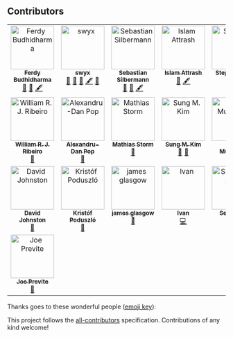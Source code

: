 ## Contributors

<!-- ALL-CONTRIBUTORS-LIST:START - Do not remove or modify this section -->
<!-- prettier-ignore-start -->
<!-- markdownlint-disable -->
<table>
  <tbody>
    <tr>
      <td align="center" valign="top" width="14.28%"><a href="https://github.com/ferdaber"><img src="https://avatars2.githubusercontent.com/u/12239873?v=4?s=100" width="100px;" alt="Ferdy Budhidharma"/><br /><sub><b>Ferdy Budhidharma</b></sub></a><br /><a href="https://github.com/typescript-cheatsheets/react/pulls?q=is%3Apr+reviewed-by%3Aferdaber" title="Reviewed Pull Requests">👀</a> <a href="#maintenance-ferdaber" title="Maintenance">🚧</a> <a href="#content-ferdaber" title="Content">🖋</a></td>
      <td align="center" valign="top" width="14.28%"><a href="https://twitter.com/swyx"><img src="https://avatars1.githubusercontent.com/u/6764957?v=4?s=100" width="100px;" alt="swyx"/><br /><sub><b>swyx</b></sub></a><br /><a href="#ideas-sw-yx" title="Ideas, Planning, & Feedback">🤔</a> <a href="https://github.com/typescript-cheatsheets/react/pulls?q=is%3Apr+reviewed-by%3Asw-yx" title="Reviewed Pull Requests">👀</a> <a href="#maintenance-sw-yx" title="Maintenance">🚧</a> <a href="#content-sw-yx" title="Content">🖋</a> <a href="#question-sw-yx" title="Answering Questions">💬</a></td>
      <td align="center" valign="top" width="14.28%"><a href="https://github.com/eps1lon"><img src="https://avatars3.githubusercontent.com/u/12292047?v=4?s=100" width="100px;" alt="Sebastian Silbermann"/><br /><sub><b>Sebastian Silbermann</b></sub></a><br /><a href="https://github.com/typescript-cheatsheets/react/pulls?q=is%3Apr+reviewed-by%3Aeps1lon" title="Reviewed Pull Requests">👀</a> <a href="#maintenance-eps1lon" title="Maintenance">🚧</a> <a href="#content-eps1lon" title="Content">🖋</a></td>
      <td align="center" valign="top" width="14.28%"><a href="https://www.linkedin.com/in/islam-attrash-46703a94/"><img src="https://avatars0.githubusercontent.com/u/7091543?v=4?s=100" width="100px;" alt="Islam Attrash"/><br /><sub><b>Islam Attrash</b></sub></a><br /><a href="#maintenance-Attrash-Islam" title="Maintenance">🚧</a> <a href="#content-Attrash-Islam" title="Content">🖋</a></td>
      <td align="center" valign="top" width="14.28%"><a href="https://stephenkoo.github.io/"><img src="https://avatars2.githubusercontent.com/u/18624246?v=4?s=100" width="100px;" alt="Stephen Koo"/><br /><sub><b>Stephen Koo</b></sub></a><br /><a href="#question-stephenkoo" title="Answering Questions">💬</a> <a href="#example-stephenkoo" title="Examples">💡</a></td>
      <td align="center" valign="top" width="14.28%"><a href="https://github.com/andreasgruenh"><img src="https://avatars2.githubusercontent.com/u/12122390?v=4?s=100" width="100px;" alt="Andreas"/><br /><sub><b>Andreas</b></sub></a><br /><a href="https://github.com/typescript-cheatsheets/react/commits?author=andreasgruenh" title="Code">💻</a> <a href="https://github.com/typescript-cheatsheets/react/commits?author=andreasgruenh" title="Documentation">📖</a> <a href="#infra-andreasgruenh" title="Infrastructure (Hosting, Build-Tools, etc)">🚇</a></td>
      <td align="center" valign="top" width="14.28%"><a href="https://github.com/arvindcheenu"><img src="https://avatars2.githubusercontent.com/u/13925213?v=4?s=100" width="100px;" alt="Arvind Srinivasan"/><br /><sub><b>Arvind Srinivasan</b></sub></a><br /><a href="https://github.com/typescript-cheatsheets/react/commits?author=arvindcheenu" title="Code">💻</a> <a href="#content-arvindcheenu" title="Content">🖋</a> <a href="https://github.com/typescript-cheatsheets/react/commits?author=arvindcheenu" title="Documentation">📖</a> <a href="#maintenance-arvindcheenu" title="Maintenance">🚧</a></td>
    </tr>
    <tr>
      <td align="center" valign="top" width="14.28%"><a href="http://www.williamrjribeiro.com"><img src="https://avatars2.githubusercontent.com/u/1503499?v=4?s=100" width="100px;" alt="William R. J. Ribeiro"/><br /><sub><b>William R. J. Ribeiro</b></sub></a><br /><a href="#ideas-williamrjribeiro" title="Ideas, Planning, & Feedback">🤔</a></td>
      <td align="center" valign="top" width="14.28%"><a href="https://alexandrudanpop.dev/"><img src="https://avatars0.githubusercontent.com/u/15979292?v=4?s=100" width="100px;" alt="Alexandru-Dan Pop"/><br /><sub><b>Alexandru-Dan Pop</b></sub></a><br /><a href="https://github.com/typescript-cheatsheets/react/commits?author=alexandrudanpop" title="Documentation">📖</a></td>
      <td align="center" valign="top" width="14.28%"><a href="https://github.com/mastorm"><img src="https://avatars1.githubusercontent.com/u/10759336?v=4?s=100" width="100px;" alt="Mathias Storm"/><br /><sub><b>Mathias Storm</b></sub></a><br /><a href="https://github.com/typescript-cheatsheets/react/commits?author=mastorm" title="Documentation">📖</a></td>
      <td align="center" valign="top" width="14.28%"><a href="https://twitter.com/dance2die"><img src="https://avatars1.githubusercontent.com/u/8465237?v=4?s=100" width="100px;" alt="Sung M. Kim"/><br /><sub><b>Sung M. Kim</b></sub></a><br /><a href="https://github.com/typescript-cheatsheets/react/commits?author=dance2die" title="Documentation">📖</a> <a href="#ideas-dance2die" title="Ideas, Planning, & Feedback">🤔</a></td>
      <td align="center" valign="top" width="14.28%"><a href="https://ryota-murakami.github.io/"><img src="https://avatars2.githubusercontent.com/u/5501268?v=4?s=100" width="100px;" alt="Ryota Murakami"/><br /><sub><b>Ryota Murakami</b></sub></a><br /><a href="#example-ryota-murakami" title="Examples">💡</a> <a href="https://github.com/typescript-cheatsheets/react/commits?author=ryota-murakami" title="Documentation">📖</a></td>
      <td align="center" valign="top" width="14.28%"><a href="https://github.com/arpi17"><img src="https://avatars1.githubusercontent.com/u/13800404?v=4?s=100" width="100px;" alt="Árpád Illyés"/><br /><sub><b>Árpád Illyés</b></sub></a><br /><a href="https://github.com/typescript-cheatsheets/react/commits?author=arpi17" title="Code">💻</a></td>
      <td align="center" valign="top" width="14.28%"><a href="https://twitter.com/xamgore"><img src="https://avatars3.githubusercontent.com/u/4586392?v=4?s=100" width="100px;" alt="Igor Strebezhev"/><br /><sub><b>Igor Strebezhev</b></sub></a><br /><a href="#ideas-xamgore" title="Ideas, Planning, & Feedback">🤔</a> <a href="https://github.com/typescript-cheatsheets/react/commits?author=xamgore" title="Documentation">📖</a></td>
    </tr>
    <tr>
      <td align="center" valign="top" width="14.28%"><a href="https://geoplanets.io"><img src="https://avatars2.githubusercontent.com/u/2467377?v=4?s=100" width="100px;" alt="David Johnston"/><br /><sub><b>David Johnston</b></sub></a><br /><a href="https://github.com/typescript-cheatsheets/react/commits?author=dwjohnston" title="Documentation">📖</a></td>
      <td align="center" valign="top" width="14.28%"><a href="https://github.com/kripod"><img src="https://avatars3.githubusercontent.com/u/14854048?v=4?s=100" width="100px;" alt="Kristóf Poduszló"/><br /><sub><b>Kristóf Poduszló</b></sub></a><br /><a href="https://github.com/typescript-cheatsheets/react/commits?author=kripod" title="Documentation">📖</a></td>
      <td align="center" valign="top" width="14.28%"><a href="http://www.novusstudio.com/"><img src="https://avatars3.githubusercontent.com/u/10838852?v=4?s=100" width="100px;" alt="james glasgow"/><br /><sub><b>james glasgow</b></sub></a><br /><a href="https://github.com/typescript-cheatsheets/react/commits?author=glaschu1" title="Documentation">📖</a></td>
      <td align="center" valign="top" width="14.28%"><a href="https://www.linkedin.com/in/iigrekov/"><img src="https://avatars0.githubusercontent.com/u/13730032?v=4?s=100" width="100px;" alt="Ivan"/><br /><sub><b>Ivan</b></sub></a><br /><a href="https://github.com/typescript-cheatsheets/react/commits?author=Winner95" title="Code">💻</a></td>
      <td align="center" valign="top" width="14.28%"><a href="http://sebastianandil.com"><img src="https://avatars1.githubusercontent.com/u/6603389?v=4?s=100" width="100px;" alt="Sebastian Andil"/><br /><sub><b>Sebastian Andil</b></sub></a><br /><a href="https://github.com/typescript-cheatsheets/react/commits?author=selrond" title="Documentation">📖</a></td>
      <td align="center" valign="top" width="14.28%"><a href="https://github.com/adnanhusain15"><img src="https://avatars2.githubusercontent.com/u/36721076?v=4?s=100" width="100px;" alt="Adnan Husain"/><br /><sub><b>Adnan Husain</b></sub></a><br /><a href="https://github.com/typescript-cheatsheets/react/commits?author=adnanhusain15" title="Documentation">📖</a></td>
      <td align="center" valign="top" width="14.28%"><a href="https://github.com/artola"><img src="https://avatars0.githubusercontent.com/u/11500763?v=4?s=100" width="100px;" alt="martin"/><br /><sub><b>martin</b></sub></a><br /><a href="https://github.com/typescript-cheatsheets/react/commits?author=artola" title="Documentation">📖</a></td>
    </tr>
    <tr>
      <td align="center" valign="top" width="14.28%"><a href="https://englishbyte.com"><img src="https://avatars.githubusercontent.com/u/3806031?v=4?s=100" width="100px;" alt="Joe Previte"/><br /><sub><b>Joe Previte</b></sub></a><br /><a href="https://github.com/typescript-cheatsheets/react/commits?author=jsjoeio" title="Documentation">📖</a></td>
    </tr>
  </tbody>
</table>

<!-- markdownlint-restore -->
<!-- prettier-ignore-end -->

<!-- ALL-CONTRIBUTORS-LIST:END -->

Thanks goes to these wonderful people ([emoji key](https://allcontributors.org/docs/en/emoji-key)):

<!-- ALL-CONTRIBUTORS-LIST:START - Do not remove or modify this section -->
<!-- prettier-ignore -->
<!-- ALL-CONTRIBUTORS-LIST:END -->

This project follows the [all-contributors](https://github.com/all-contributors/all-contributors) specification. Contributions of any kind welcome!
